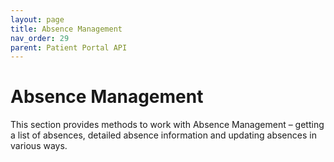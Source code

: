 ```yaml
---
layout: page
title: Absence Management
nav_order: 29
parent: Patient Portal API
---
```


# Absence Management


This section provides methods to work with Absence Management – getting a list of absences, detailed absence information and updating absences in various ways.







